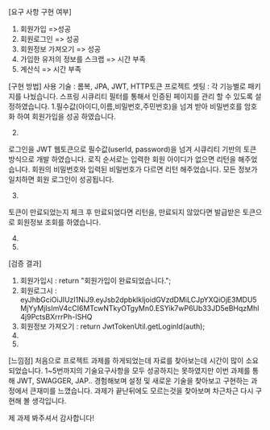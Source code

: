 
[요구 사항 구현 여부]
1. 회원가입 =>성공
2. 회원로그인 => 성공
3. 회원정보 가져오기 => 성공
4. 가입한 유저의 정보를 스크랩 => 시간 부족
5. 계산식 => 시간 부족

[구현 방법]
사용 기술 : 롬복, JPA, JWT, HTTP토큰 
프로젝트 셋팅 : 
각 기능별로 패키지를 나눴습니다. 스프링 시큐리티 필터를 통해서 인증된 페이지를 관리 할 수 있도록 설정하였습니다.
1.필수값(아이디,이름,비밀번호,주민번호)을 넘겨 받아 비밀번호를 암호화 하여 회원가입을 성공 하였습니다.

2.
로그인을 JWT 웹토큰으로 필수값(userId, password)을 넘겨 시큐리티 기반의 토큰방식으로 개발 하였습니다.
로직 순서로는 입력한 회원 아이디가 없으면 리턴을 해주었습니다.
회원의 비밀번호와 입력된 비밀번호가 다르면 리턴 해주었습니다.
모든 정보가 일치하면 회원 로그인이 성공됩니다.

3.
토큰이 만료되었는지 체크 후 만료되었다면 리턴을, 만료되지 않았다면 발급받은 토큰으로 회원정보 조회를 하였습니다.

4. 
5.

[검증 결과]
1. 회원가입시 : return "회원가입이 완료되었습니다.";
2. 회원로그시 : eyJhbGciOiJIUzI1NiJ9.eyJsb2dpbklkIjoidGVzdDMiLCJpYXQiOjE3MDU5MjYyMjIsImV4cCI6MTcwNTkyOTgyMn0.ESYik7wP6Ub33JD5eBHqzMhl4j9PctsBXrrrPh-ISHQ
3. 회원정보 가져오기 : return JwtTokenUtil.getLoginId(auth);
4.
5.

[느낌점]
처음으로 프로젝트 과제를 하게되었는데 자료를 찾아보는데 시간이 많이 소요되었습니다.
1~5번까지의 기술요구사항을 모두 성공하지는 못하였지만 이번 과제를 통해 JWT, SWAGGER, JAP.. 
경험해보며 설정 및 새로운 기술을 찾아보고 구현하는 과정에서 큰재미를 느꼈습니다.
과제가 끝난뒤에도 모르는것을 찾아보며 차근차근 다시 구현해 볼 생각입니다.

제 과제 봐주셔서 감사합니다!
